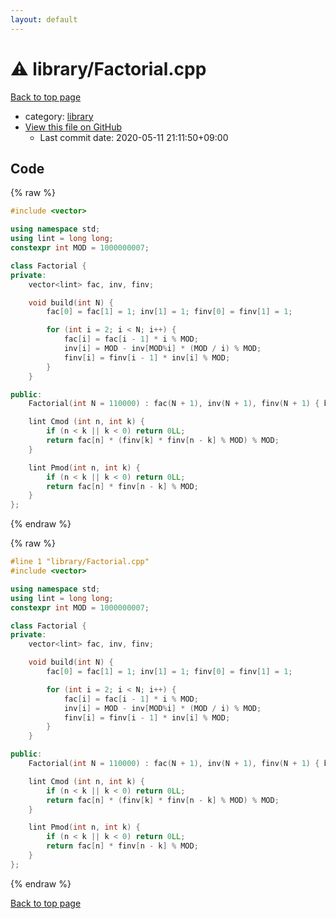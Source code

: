 ```yaml
---
layout: default
---
```


<!-- mathjax config similar to math.stackexchange -->
<script type="text/javascript" async
  src="https://cdnjs.cloudflare.com/ajax/libs/mathjax/2.7.5/MathJax.js?config=TeX-MML-AM_CHTML">
</script>
<script type="text/x-mathjax-config">
  MathJax.Hub.Config({
    TeX: { equationNumbers: { autoNumber: "AMS" }},
    tex2jax: {
      inlineMath: [ ['$','$'] ],
      processEscapes: true
    },
    "HTML-CSS": { matchFontHeight: false },
    displayAlign: "left",
    displayIndent: "2em"
  });
</script>

<script type="text/javascript" src="https://cdnjs.cloudflare.com/ajax/libs/jquery/3.4.1/jquery.min.js"></script>
<script src="https://cdn.jsdelivr.net/npm/jquery-balloon-js@1.1.2/jquery.balloon.min.js" integrity="sha256-ZEYs9VrgAeNuPvs15E39OsyOJaIkXEEt10fzxJ20+2I=" crossorigin="anonymous"></script>
<script type="text/javascript" src="../../assets/js/copy-button.js"></script>
<link rel="stylesheet" href="../../assets/css/copy-button.css" />


# :warning: library/Factorial.cpp

<a href="../../index.html">Back to top page</a>

* category: <a href="../../index.html#d521f765a49c72507257a2620612ee96">library</a>
* <a href="{{ site.github.repository_url }}/blob/master/library/Factorial.cpp">View this file on GitHub</a>
    - Last commit date: 2020-05-11 21:11:50+09:00




## Code

<a id="unbundled"></a>
{% raw %}
```cpp
#include <vector>

using namespace std;
using lint = long long;
constexpr int MOD = 1000000007;

class Factorial {
private:
	vector<lint> fac, inv, finv;

	void build(int N) {
		fac[0] = fac[1] = 1; inv[1] = 1; finv[0] = finv[1] = 1;

		for (int i = 2; i < N; i++) {
			fac[i] = fac[i - 1] * i % MOD;
			inv[i] = MOD - inv[MOD%i] * (MOD / i) % MOD;
			finv[i] = finv[i - 1] * inv[i] % MOD;
		}
	}

public:
	Factorial(int N = 110000) : fac(N + 1), inv(N + 1), finv(N + 1) { build(N + 1); }

	lint Cmod (int n, int k) {
		if (n < k || k < 0) return 0LL;
		return fac[n] * (finv[k] * finv[n - k] % MOD) % MOD;
	}

	lint Pmod(int n, int k) {
		if (n < k || k < 0) return 0LL;
		return fac[n] * finv[n - k] % MOD;
	}
};

```
{% endraw %}

<a id="bundled"></a>
{% raw %}
```cpp
#line 1 "library/Factorial.cpp"
#include <vector>

using namespace std;
using lint = long long;
constexpr int MOD = 1000000007;

class Factorial {
private:
	vector<lint> fac, inv, finv;

	void build(int N) {
		fac[0] = fac[1] = 1; inv[1] = 1; finv[0] = finv[1] = 1;

		for (int i = 2; i < N; i++) {
			fac[i] = fac[i - 1] * i % MOD;
			inv[i] = MOD - inv[MOD%i] * (MOD / i) % MOD;
			finv[i] = finv[i - 1] * inv[i] % MOD;
		}
	}

public:
	Factorial(int N = 110000) : fac(N + 1), inv(N + 1), finv(N + 1) { build(N + 1); }

	lint Cmod (int n, int k) {
		if (n < k || k < 0) return 0LL;
		return fac[n] * (finv[k] * finv[n - k] % MOD) % MOD;
	}

	lint Pmod(int n, int k) {
		if (n < k || k < 0) return 0LL;
		return fac[n] * finv[n - k] % MOD;
	}
};

```
{% endraw %}

<a href="../../index.html">Back to top page</a>

